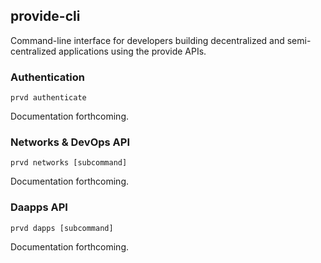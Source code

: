 ## provide-cli

Command-line interface for developers building decentralized and semi-centralized applications using the provide APIs.

### Authentication

`prvd authenticate`

Documentation forthcoming.

### Networks & DevOps API

`prvd networks [subcommand]`

Documentation forthcoming.

### Daapps API

`prvd dapps [subcommand]`

Documentation forthcoming.
